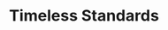 ---
ee_id: '2222'
site: '1'
type: '2'
long_id: 2012-058 Timeless Standards
url: 2012-058-timeless-standards
year: '2012'
medium: Inkjet on Canvas
commission:
add_credit:
dims: 56 x 40 inches
pitch:
ps:
live_url:
related:
title: Timeless Standards
youtube:
imgs: "{filedir_1}timeless-standards-2012-058-full-1-database-Lisson.jpg"
subheading:
year2: '2012'
download:
add_credits:
related_code:
! '':
layout: things-i-made
---